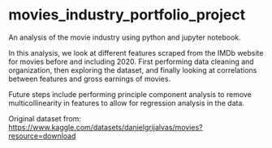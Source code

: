 # movies_industry_portfolio_project
An analysis of the movie industry using python and jupyter notebook. 

In this analysis, we look at different features scraped from the IMDb website for movies before and including 2020. First performing data cleaning and organization, then exploring the dataset, and finally looking at correlations between features and gross earnings of movies. 

Future steps include performing principle component analysis to remove multicollinearity in features to allow for regression analysis in the data.

Original dataset from: https://www.kaggle.com/datasets/danielgrijalvas/movies?resource=download
